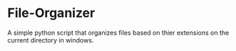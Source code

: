 # File-Organizer
A simple python script that organizes files based on thier extensions on the current directory in windows.
